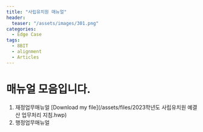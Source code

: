 ```yaml
---
title: "사립유치원 매뉴얼"
header:
  teaser: "/assets/images/301.png"
categories:
  - Edge Case
tags:
  - 8BIT
  - alignment
  - Articles
---
```


# 매뉴얼 모음입니다.

1. 재정업무매뉴얼 [Download my file](/assets/files/2023학년도 사립유치원 예결산 업무처리 지침.hwp)
2. 행정업무매뉴얼


